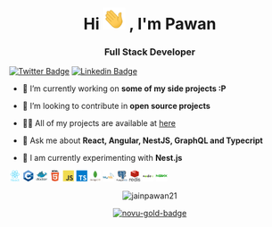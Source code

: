 <h1 align="center">Hi 
  <img src="https://raw.githubusercontent.com/ABSphreak/ABSphreak/master/gifs/Hi.gif" width="40px" />
  , I'm Pawan
</h1>
<h3 align="center">Full Stack Developer</h3>


[![Twitter Badge](https://img.shields.io/badge/-@jain_pawan21-1ca0f1?style=flat-square&labelColor=1ca0f1&logo=twitter&logoColor=white&link=https://twitter.com/jain_pawan21)](https://twitter.com/jain_pawan21) [![Linkedin Badge](https://img.shields.io/badge/-jainpawan21-blue?style=flat-square&logo=Linkedin&logoColor=white&link=https://www.linkedin.com/in/jainpawan21)](https://www.linkedin.com/in/jainpawan21)

- 🔭 I’m currently working on **some of my side projects :P**

- 👯 I’m looking to contribute in **open source projects**

- 👨‍💻 All of my projects are available at [here](https://github.com/jainpawan21?tab=repositories)

- 💬 Ask me about **React, Angular, NestJS, GraphQL and Typecript**

- 🧠 I am currently experimenting with **Nest.js**

<p align="left">
  <img src="https://raw.githubusercontent.com/devicons/devicon/master/icons/react/react-original-wordmark.svg" alt="react" width="20" height="20"/>  
  <img src="https://raw.githubusercontent.com/devicons/devicon/master/icons/cplusplus/cplusplus-original.svg" alt="cplusplus" width="20" height="20"/> 
  <img src="https://raw.githubusercontent.com/devicons/devicon/master/icons/docker/docker-original-wordmark.svg" alt="docker" width="20" height="20"/> 
  <img src="https://raw.githubusercontent.com/devicons/devicon/master/icons/html5/html5-original-wordmark.svg" alt="html5" width="20" height="20"/> 
  <img src="https://raw.githubusercontent.com/devicons/devicon/master/icons/javascript/javascript-original.svg" alt="javascript" width="20" height="20"/> 
  <img src="https://raw.githubusercontent.com/devicons/devicon/master/icons/typescript/typescript-original.svg" alt="typescript" width="20" height="20"/> 
  <img src="https://raw.githubusercontent.com/devicons/devicon/master/icons/mongodb/mongodb-original-wordmark.svg" alt="mongodb" width="20" height="20"/> 
  <img src="https://raw.githubusercontent.com/devicons/devicon/master/icons/mysql/mysql-original-wordmark.svg" alt="mysql" width="20" height="20"/> 
  <img src="https://raw.githubusercontent.com/devicons/devicon/master/icons/postgresql/postgresql-original-wordmark.svg" alt="postgresql" width="20" height="20"/>   <img src="https://raw.githubusercontent.com/devicons/devicon/master/icons/redis/redis-original-wordmark.svg" alt="redis" width="20" height="20"/> 
  <img src="https://raw.githubusercontent.com/devicons/devicon/master/icons/nodejs/nodejs-original-wordmark.svg" alt="nodejs" width="20" height="20"/> 
  <img src="https://raw.githubusercontent.com/devicons/devicon/master/icons/nginx/nginx-original.svg" alt="nginx" width="20" height="20"/></p><p align="center">     <img src="https://github-readme-stats-five-lyart.vercel.app/api?username=jainpawan21&show_icons=true" alt="jainpawan21" /> 
</p>

<p align="center"><a href="https://novu.co/contributors/jainpawan21/" ><img src="https://contributors.novu.co/profiles/jainpawan21-small.jpg" height="170" width="450" alt="novu-gold-badge"/></a> </p>
